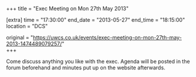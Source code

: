 +++
title = "Exec Meeting on Mon 27th May 2013"

[extra]
time = "17:30:00"
end_date = "2013-05-27"
end_time = "18:15:00"
location = "DCS"

original = "https://uwcs.co.uk/events/exec-meeting-on-mon-27th-may-2013-1474489079257/"    
+++

Come discuss anything you like with the exec. Agenda will be posted in the forum beforehand and minutes put up on the website afterwards.

